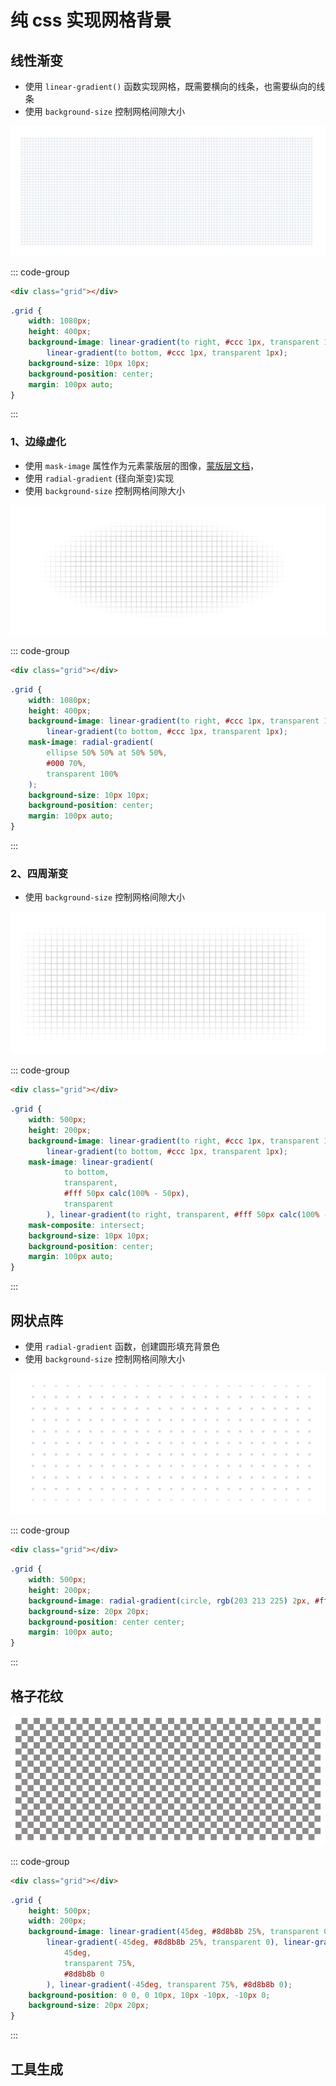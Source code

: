 # 纯 css 实现网格背景

## 线性渐变

- 使用 `linear-gradient()` 函数实现网格，既需要横向的线条，也需要纵向的线条
- 使用 `background-size` 控制网格间隙大小

![image-20240131182111821](/public/sundries/纯css网格背景-完整.png)

::: code-group

```html [grid.html]
<div class="grid"></div>
```

```css [grid.css]
.grid {
	width: 1080px;
	height: 400px;
	background-image: linear-gradient(to right, #ccc 1px, transparent 1px),
		linear-gradient(to bottom, #ccc 1px, transparent 1px);
	background-size: 10px 10px;
	background-position: center;
	margin: 100px auto;
}
```

:::

### 1、边缘虚化

- 使用 `mask-image` 属性作为元素蒙版层的图像，[蒙版层文档](https://developer.mozilla.org/zh-CN/docs/Web/CSS/mask-image)，
- 使用 `radial-gradient` (径向渐变)实现
- 使用 `background-size` 控制网格间隙大小

![image-20240131182111821](/public/sundries/纯css网格背景-虚化.png)

::: code-group

```html [grid.html]
<div class="grid"></div>
```

```css [grid.css]
.grid {
	width: 1080px;
	height: 400px;
	background-image: linear-gradient(to right, #ccc 1px, transparent 1px),
		linear-gradient(to bottom, #ccc 1px, transparent 1px);
	mask-image: radial-gradient(
		ellipse 50% 50% at 50% 50%,
		#000 70%,
		transparent 100%
	);
	background-size: 10px 10px;
	background-position: center;
	margin: 100px auto;
}
```

:::

### 2、四周渐变

- 使用 `background-size` 控制网格间隙大小

![image-20240131182111821](/public/sundries/纯css网格背景-四周渐变.png)

::: code-group

```html [grid.html]
<div class="grid"></div>
```

```css [grid.css]
.grid {
	width: 500px;
	height: 200px;
	background-image: linear-gradient(to right, #ccc 1px, transparent 1px),
		linear-gradient(to bottom, #ccc 1px, transparent 1px);
	mask-image: linear-gradient(
			to bottom,
			transparent,
			#fff 50px calc(100% - 50px),
			transparent
		), linear-gradient(to right, transparent, #fff 50px calc(100% - 50px), transparent);
	mask-composite: intersect;
	background-size: 10px 10px;
	background-position: center;
	margin: 100px auto;
}
```

:::

## 网状点阵

- 使用 `radial-gradient` 函数，创建圆形填充背景色
- 使用 `background-size` 控制网格间隙大小

![image-20240131182111821](/public/sundries/纯css网状点阵背景.png)

::: code-group

```html [grid.html]
<div class="grid"></div>
```

```css [grid.css]
.grid {
	width: 500px;
	height: 200px;
	background-image: radial-gradient(circle, rgb(203 213 225) 2px, #fff 2px);
	background-size: 20px 20px;
	background-position: center center;
	margin: 100px auto;
}
```

:::

## 格子花纹

![image-20240131182111821](/public/sundries/纯css网格背景-格子花纹.png)

::: code-group

```html [grid.html]
<div class="grid"></div>
```

```css [grid.css]
.grid {
	height: 500px;
	width: 200px;
	background-image: linear-gradient(45deg, #8d8b8b 25%, transparent 0),
		linear-gradient(-45deg, #8d8b8b 25%, transparent 0), linear-gradient(
			45deg,
			transparent 75%,
			#8d8b8b 0
		), linear-gradient(-45deg, transparent 75%, #8d8b8b 0);
	background-position: 0 0, 0 10px, 10px -10px, -10px 0;
	background-size: 20px 20px;
}
```

:::

## 工具生成

<grid-background-generator/>
